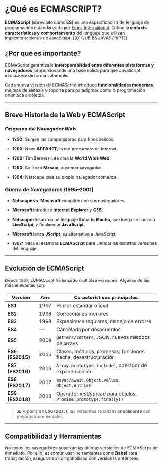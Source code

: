 # ¿Qué es ECMASCRIPT?

**ECMAScript** (abreviado como **ES**) es una especificación de lenguaje de programación estandarizada por [Ecma International](https://www.ecma-international.org/). Define la **sintaxis, características y comportamiento** del lenguaje que utilizan implementaciones de JavaScript. [[01 QUE ES JAVASCRIPT]]

## ¿Por qué es importante?

ECMAScript garantiza la **interoperabilidad entre diferentes plataformas y navegadores**, proporcionando una base sólida para que JavaScript evolucione de forma coherente.

Cada nueva versión de ECMAScript introduce **funcionalidades modernas**, mejoras de sintaxis y soporte para paradigmas como la programación orientada a objetos.

---

## Breve Historia de la Web y ECMAScript

### Orígenes del Navegador Web

- **1950:** Surgen las computadoras para fines bélicos.

- **1969:** Nace **ARPANET**, la red precursora de Internet.

- **1990:** Tim Berners-Lee crea la **World Wide Web**.

- **1993:** Se lanza **Mosaic**, el primer navegador.

- **1994:** Netscape crea su propio navegador comercial.

### Guerra de Navegadores (1995–2001)

- **Netscape vs. Microsoft** compiten con sus navegadores.

- **Microsoft** introduce **Internet Explorer** y **CSS**.

- **Netscape** desarrolla un lenguaje llamado **Mocha**, que luego se llamaría **LiveScript**, y finalmente **JavaScript**.

- **Microsoft** lanza **JScript**, su alternativa a JavaScript.

- **1997:** Nace el estándar **ECMAScript** para unificar las distintas versiones del lenguaje.

---

## Evolución de ECMAScript

Desde 1997, ECMAScript ha lanzado múltiples versiones. Algunas de las más relevantes son:

|Versión|Año|Características principales|
|---|---|---|
|**ES1**|1997|Primer estándar oficial|
|**ES2**|1998|Correcciones menores|
|**ES3**|1999|Expresiones regulares, manejo de errores|
|**ES4**|—|Cancelada por desacuerdos|
|**ES5**|2009|`getters/setters`, JSON, nuevos métodos de arrays|
|**ES6 (ES2015)**|2015|Clases, módulos, promesas, funciones flecha, desestructuración|
|**ES7 (ES2016)**|2016|`Array.prototype.includes`, operador de exponenciación|
|**ES8 (ES2017)**|2017|`async/await`, `Object.values`, `Object.entries`|
|**ES9 (ES2018)**|2018|Operador rest/spread para objetos, `Promise.prototype.finally()`|

> ⚠️ A partir de **ES6 (2015)**, las versiones se lanzan **anualmente** con mejoras incrementales.

---

## Compatibilidad y Herramientas

No todos los navegadores soportan las últimas versiones de ECMAScript de inmediato. Por ello, es común usar herramientas como **Babel** para transpilación, asegurando compatibilidad con versiones anteriores.
